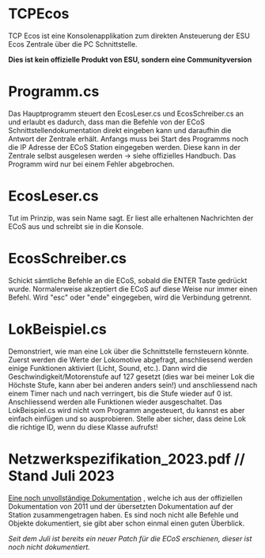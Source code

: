 # TCPEcos

TCP Ecos ist eine Konsolenapplikation zum direkten Ansteuerung der ESU Ecos Zentrale über die PC Schnittstelle.

**Dies ist kein offizielle Produkt von ESU, sondern eine Communityversion**

# Programm.cs

Das Hauptprogramm steuert den EcosLeser.cs und EcosSchreiber.cs an und erlaubt es dadurch,
dass man die Befehle von der ECoS Schnittstellendokumentation direkt eingeben kann und daraufhin die Antwort der Zentrale erhält.
Anfangs muss bei Start des Programms noch die IP Adresse der ECoS Station eingegeben werden.
Diese kann in der Zentrale selbst ausgelesen werden -> siehe offizielles Handbuch.
Das Programm wird nur bei einem Fehler abgebrochen.

# EcosLeser.cs

Tut im Prinzip, was sein Name sagt. Er liest alle erhaltenen Nachrichten der ECoS aus und schreibt sie in die Konsole.

# EcosSchreiber.cs

Schickt sämtliche Befehle an die ECoS, sobald die ENTER Taste gedrückt wurde. Normalerweise akzeptiert die ECoS auf diese Weise nur immer einen Befehl.
Wird "esc" oder "ende" eingegeben, wird die Verbindung getrennt.

# LokBeispiel.cs

Demonstriert, wie man eine Lok über die Schnittstelle fernsteuern könnte.
Zuerst werden die Werte der Lokomotive abgefragt, anschliessend werden einige Funktionen aktiviert (Licht, Sound, etc.).
Dann wird die Geschwindigkeit/Motorenstufe auf 127 gesetzt (dies war bei meiner Lok die Höchste Stufe, kann aber bei anderen anders sein!)
und anschliessend nach einem Timer nach und nach verringert, bis die Stufe wieder auf 0 ist.
Anschliessend werden alle Funktionen wieder ausgeschaltet.
Das LokBeispiel.cs wird nicht vom Programm angesteuert, du kannst es aber einfach einfügen und so ausprobieren.
Stelle aber sicher, dass deine Lok die richtige ID, wenn du diese Klasse aufrufst!

# Netzwerkspezifikation_2023.pdf // Stand Juli 2023

[Eine noch unvollständige Dokumentation](https://github.com/TabalugaDrache/TCPEcos/blob/9ec2f93a858db12ac14ed0fec42ff09aa5f16a7c/Netzwerkspezifikation_2023.pdf) , welche ich aus der offiziellen Dokumentation von 2011 und der übersetzten Dokumentation auf der Station zusammengetragen haben.
Es sind noch nicht alle Befehle und Objekte dokumentiert, sie gibt aber schon einmal einen guten Überblick. 

_Seit dem Juli ist bereits ein neuer Patch für die ECoS erschienen, dieser ist noch nicht dokumentiert._
